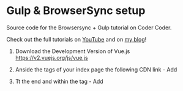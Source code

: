 # Gulp & BrowserSync setup

Source code for the Browsersync + Gulp tutorial on Coder Coder.

Check out the full tutorials on [YouTube](https://youtu.be/q0E1hbcj-NI) and on [my blog](https://coder-coder.com/quick-guide-to-browsersync-gulp-4/)!


1. Download the Development Version of Vue.js
  https://v2.vuejs.org/js/vue.js

2. Anside the <head> tags of your index page the following CDN link - Add
  <script src="https://cdn.jsdelivr.net/npm/vue@2.7.8/dist/vue.js"></script>
  
3. Tt the end and within the <body> tag - Add
  <script type="text/javascript" src="app/js/vue.js"></script> 
  <script type="text/javascript" src="app/js/app.js"></script>

